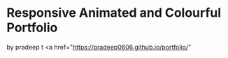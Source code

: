 # Responsive Animated and Colourful Portfolio
 by pradeep t 
<a href="https://pradeep0606.github.io/portfolio/"
